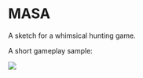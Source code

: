 # MASA
 
 A sketch for a whimsical hunting game.
 
 A short gameplay sample:

![](https://github.com/Benja-Boi/MASA/blob/main/Animation.gif)

